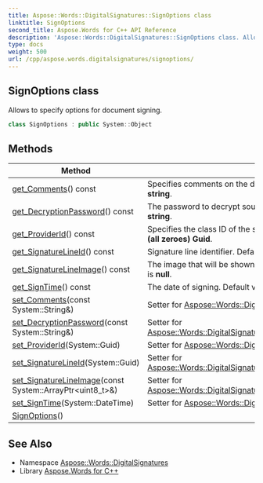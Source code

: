 ```yaml
---
title: Aspose::Words::DigitalSignatures::SignOptions class
linktitle: SignOptions
second_title: Aspose.Words for C++ API Reference
description: 'Aspose::Words::DigitalSignatures::SignOptions class. Allows to specify options for document signing in C++.'
type: docs
weight: 500
url: /cpp/aspose.words.digitalsignatures/signoptions/
---
```

## SignOptions class


Allows to specify options for document signing.

```cpp
class SignOptions : public System::Object
```

## Methods

| Method | Description |
| --- | --- |
| [get_Comments](./get_comments/)() const | Specifies comments on the digital signature. Default value is **empty string**. |
| [get_DecryptionPassword](./get_decryptionpassword/)() const | The password to decrypt source document. Default value is **empty string**. |
| [get_ProviderId](./get_providerid/)() const | Specifies the class ID of the signature provider. Default value is **Empty (all zeroes) Guid**. |
| [get_SignatureLineId](./get_signaturelineid/)() const | Signature line identifier. Default value is **Empty (all zeroes) Guid**. |
| [get_SignatureLineImage](./get_signaturelineimage/)() const | The image that will be shown in associated [SignatureLine](../../aspose.words.drawing/signatureline/). Default value is **null**. |
| [get_SignTime](./get_signtime/)() const | The date of signing. Default value is **current time** (**Now**). |
| [set_Comments](./set_comments/)(const System::String\&) | Setter for [Aspose::Words::DigitalSignatures::SignOptions::get_Comments](./get_comments/). |
| [set_DecryptionPassword](./set_decryptionpassword/)(const System::String\&) | Setter for [Aspose::Words::DigitalSignatures::SignOptions::get_DecryptionPassword](./get_decryptionpassword/). |
| [set_ProviderId](./set_providerid/)(System::Guid) | Setter for [Aspose::Words::DigitalSignatures::SignOptions::get_ProviderId](./get_providerid/). |
| [set_SignatureLineId](./set_signaturelineid/)(System::Guid) | Setter for [Aspose::Words::DigitalSignatures::SignOptions::get_SignatureLineId](./get_signaturelineid/). |
| [set_SignatureLineImage](./set_signaturelineimage/)(const System::ArrayPtr\<uint8_t\>\&) | Setter for [Aspose::Words::DigitalSignatures::SignOptions::get_SignatureLineImage](./get_signaturelineimage/). |
| [set_SignTime](./set_signtime/)(System::DateTime) | Setter for [Aspose::Words::DigitalSignatures::SignOptions::get_SignTime](./get_signtime/). |
| [SignOptions](./signoptions/)() |  |
## See Also

* Namespace [Aspose::Words::DigitalSignatures](../)
* Library [Aspose.Words for C++](../../)
